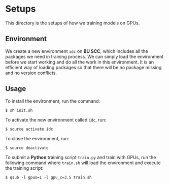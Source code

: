 # Setups
This directory is the setups of how we training models on GPUs. 

## Environment
We create a new environment ```idc``` on **BU SCC**, which includes all the packages we need in training process. We can simply load the environment before we start working and do all the work in this environment. It is an efficient way of loading packages so that there will be no package missing and no version conflicts. 

## Usage
To install the environment, run the command:
```
$ sh init.sh
```
To activate the new environment called ```idc```, run:
```
$ source activate idc
```
To close the environment, run:
```
$ source deactivate
```
To submit a **Python** training script ```train.py``` and train with GPUs, run the following command where ```train.sh``` will load the environment and execute the training script:
```
$ qsub -l gpus=1 -l gpu_c=3.5 train.sh
```


